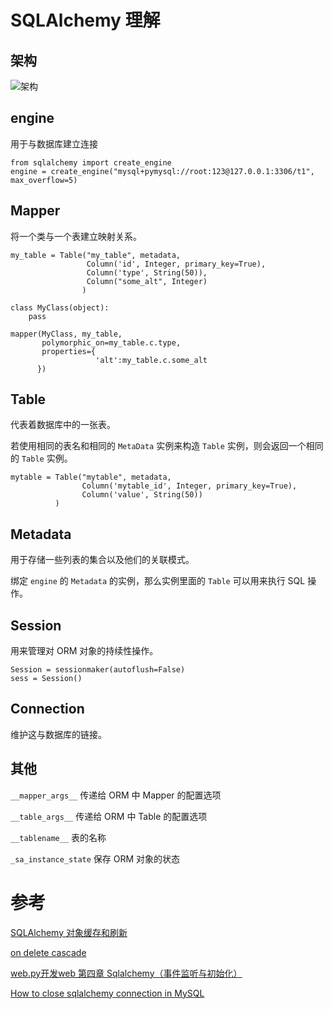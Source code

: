 # SQLAlchemy 理解

## 架构

![架构](http://images2015.cnblogs.com/blog/720333/201610/720333-20161019162806842-1144462684.png)

## engine

用于与数据库建立连接

```
from sqlalchemy import create_engine
engine = create_engine("mysql+pymysql://root:123@127.0.0.1:3306/t1", max_overflow=5)
```

## Mapper

将一个类与一个表建立映射关系。

```
my_table = Table("my_table", metadata,
                 Column('id', Integer, primary_key=True),
                 Column('type', String(50)),
                 Column("some_alt", Integer)
                )

class MyClass(object):
    pass

mapper(MyClass, my_table,
       polymorphic_on=my_table.c.type,
       properties={
                   'alt':my_table.c.some_alt
      })
```

## Table

代表着数据库中的一张表。

若使用相同的表名和相同的 `MetaData` 实例来构造 `Table` 实例，则会返回一个相同的 `Table` 实例。

```
mytable = Table("mytable", metadata,
                Column('mytable_id', Integer, primary_key=True),
                Column('value', String(50))
          )
```

## Metadata

用于存储一些列表的集合以及他们的关联模式。

绑定 `engine` 的 `Metadata` 的实例，那么实例里面的 `Table` 可以用来执行 SQL 操作。

## Session

用来管理对 ORM 对象的持续性操作。

```
Session = sessionmaker(autoflush=False)
sess = Session()
```

## Connection

维护这与数据库的链接。

## 其他

`__mapper_args__`  传递给 ORM 中 Mapper 的配置选项

`__table_args__` 传递给 ORM 中 Table 的配置选项

`__tablename__`  表的名称

`_sa_instance_state` 保存 ORM 对象的状态

# 参考

[SQLAlchemy 对象缓存和刷新](http://www.cnblogs.com/fengyc/p/5369301.html?utm_source=tuicool&utm_medium=referral)

[on delete cascade](http://www.cnblogs.com/xgcblog/archive/2011/08/25/2152918.html)

[web.py开发web 第四章 Sqlalchemy（事件监听与初始化）](https://my.oschina.net/zhengnazhi/blog/120800)

[How to close sqlalchemy connection in MySQL](https://stackoverflow.com/questions/8645250/how-to-close-sqlalchemy-connection-in-mysql)